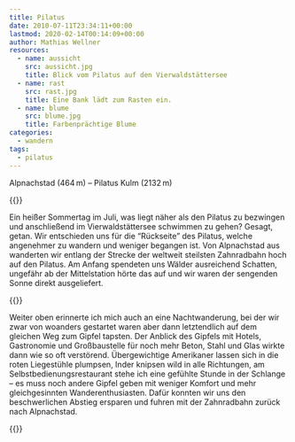 ```yaml
---
title: Pilatus
date: 2010-07-11T23:34:11+00:00
lastmod: 2020-02-14T00:14:09+00:00
author: Mathias Wellner
resources:
  - name: aussicht
    src: aussicht.jpg
    title: Blick vom Pilatus auf den Vierwaldstättersee
  - name: rast
    src: rast.jpg
    title: Eine Bank lädt zum Rasten ein.
  - name: blume
    src: blume.jpg
    title: Farbenprächtige Blume
categories:
  - wandern
tags:
  - pilatus
---
```

Alpnachstad (464&thinsp;m) &ndash; Pilatus Kulm (2132&thinsp;m)
<!--more-->

{{<responsive-image name="aussicht">}}

Ein heißer Sommertag im Juli, was liegt näher als den Pilatus zu bezwingen und anschließend im Vierwaldstättersee schwimmen zu gehen? Gesagt, getan. Wir entschieden uns für die &#8220;Rückseite&#8221; des Pilatus, welche angenehmer zu wandern und weniger begangen ist. Von Alpnachstad aus wanderten wir entlang der Strecke der weltweit steilsten Zahnradbahn hoch auf den Pilatus. Am Anfang spendeten uns Wälder ausreichend Schatten, ungefähr ab der Mittelstation hörte das auf und wir waren der sengenden Sonne direkt ausgeliefert. 

{{<responsive-image name="rast">}}

Weiter oben erinnerte ich mich auch an eine Nachtwanderung, bei der wir zwar von woanders gestartet waren aber dann letztendlich auf dem gleichen Weg zum Gipfel tapsten. Der Anblick des Gipfels mit Hotels, Gastronomie und Großbaustelle für noch mehr Beton, Stahl und Glas wirkte dann wie so oft verstörend. Übergewichtige Amerikaner lassen sich in die roten Liegestühle plumpsen, Inder knipsen wild in alle Richtungen, am Selbstbedienungsrestaurant stehe ich eine gefühlte Stunde in der Schlange &ndash; es muss noch andere Gipfel geben mit weniger Komfort und mehr gleichgesinnten Wanderenthusiasten. Dafür konnten wir uns den beschwerlichen Abstieg ersparen und fuhren mit der Zahnradbahn zurück nach Alpnachstad. 

{{<responsive-image name="blume">}}
